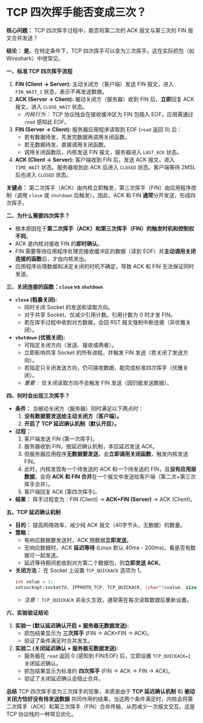 
# **TCP 四次挥手能否变成三次？**

**核心问题：** TCP 四次挥手过程中，能否将第二次的 ACK 报文与第三次的 FIN 报文合并发送？

**结论：** **是**。在特定条件下，TCP 四次挥手可以变为三次挥手。这在实际抓包（如 Wireshark）中很常见。

**一、标准 TCP 四次挥手流程**
1.  **FIN (Client -> Server):** 主动关闭方（客户端）发送 FIN 报文，进入 `FIN_WAIT_1` 状态，表示不再发送数据。
2.  **ACK (Server -> Client):** 被动关闭方（服务器）收到 FIN 后，**立即**回复 ACK 报文，进入 `CLOSE_WAIT` 状态。
    *   *内核行为：* TCP 协议栈会在接收缓冲区为 FIN 包插入 EOF。应用需通过 `read` 感知此 EOF。
3.  **FIN (Server -> Client):** 服务器应用程序读取到 EOF (`read` 返回 0) 后：
    *   若有数据待发，先发完数据再调用关闭函数。
    *   若无数据待发，直接调用关闭函数。
    *   调用关闭函数后，内核发送 FIN 报文，服务器进入 `LAST_ACK` 状态。
4.  **ACK (Client -> Server):** 客户端收到 FIN 后，发送 ACK 报文，进入 `TIME_WAIT` 状态。服务器收到此 ACK 后进入 `CLOSED` 状态。客户端等待 2MSL 后也进入 `CLOSED` 状态。

**关键点：** 第二次挥手（ACK）由内核立即触发，第三次挥手（FIN）由应用程序控制（调用 `close` 或 `shutdown` 后触发）。因此，ACK 和 FIN **通常**分开发送，形成四次挥手。

**二、为什么需要四次挥手？**
*   根本原因在于**第二次挥手（ACK）和第三次挥手（FIN）的触发时机和控制权不同**。
*   ACK 是内核对接收 FIN 的**即时确认**。
*   FIN 需要等待应用程序处理完接收缓冲区的数据（读到 EOF）并**主动调用关闭连接的函数**后，才由内核发出。
*   应用程序处理数据和决定关闭的时机不确定，导致 ACK 和 FIN 无法保证同时发送。

**三、关闭连接的函数：`close` vs `shutdown`**
*   **`close` (粗暴关闭):**
    *   同时关闭 Socket 的发送和读取方向。
    *   对于共享 Socket，仅减少引用计数。引用计数为 0 时才发 FIN。
    *   若在挥手过程中收到对方数据，会回 RST 报文强制中断连接（非优雅关闭）。
*   **`shutdown` (优雅关闭):**
    *   可指定关闭方向（发送、接收或两者）。
    *   立即影响共享 Socket 的所有进程，并触发 FIN 发送（若关闭了发送方向）。
    *   若指定只关闭发送方向，仍可接收数据，能完成标准四次挥手（优雅关闭）。
    *   *重要：* 仅关闭读取方向不会触发 FIN 发送（因仍能发送数据）。

**四、何时会出现三次挥手？**
*   **条件：** 当被动关闭方（服务器）同时满足以下两点时：
    1.  **没有数据要发送给主动关闭方（客户端）。**
    2.  **开启了 TCP 延迟确认机制（默认开启）。**
*   **过程：**
    1.  客户端发送 FIN (第一次挥手)。
    2.  服务器收到 FIN，按延迟确认机制，本应延迟发送 ACK。
    3.  但服务器应用程序**无数据要发送**，会**立即调用关闭函数**，触发内核发送 FIN。
    4.  此时，内核发现有一个待发送的 ACK 和一个待发送的 FIN，且**没有应用层数据**，会将 **ACK 和 FIN 合并**在一个报文中发送给客户端（第二次+第三次挥手合并）。
    5.  客户端回复 ACK (第四次挥手)。
*   **结果：** 挥手过程变为：FIN (Client) -> **ACK+FIN (Server)** -> ACK (Client)。

**五、TCP 延迟确认机制**
*   **目的：** 提高网络效率，减少纯 ACK 报文（40字节头，无数据）的数量。
*   **策略：**
    *   有响应数据要发送时，ACK 随数据**立即发送**。
    *   无响应数据时，ACK **延迟等待** (Linux 默认 40ms - 200ms)，看是否有数据可一起发送。
    *   延迟等待期间若收到对方第二个数据包，则**立即发送 ACK**。
*   **关闭方法：** 在 Socket 上设置 `TCP_QUICKACK` 选项为 1。
    ```c
    int value = 1;
    setsockopt(socketfd, IPPROTO_TCP, TCP_QUICKACK, (char*)&value, sizeof(int));
    ```
    *   *注意：* `TCP_QUICKACK` 非永久生效，通常需在每次读取数据后重新设置。

**六、实验验证结论**
1.  **实验一 (默认延迟确认开启 + 服务器无数据发送):**
    *   抓包结果显示为 **三次挥手** (FIN -> ACK+FIN -> ACK)。
    *   验证了条件满足时合并发生。
2.  **实验二 (关闭延迟确认 + 服务器无数据发送):**
    *   服务器在 `read` 返回 0 (感知到 FIN/EOF) 后，立即设置 `TCP_QUICKACK=1` 关闭延迟确认。
    *   抓包结果显示为标准的 **四次挥手** (FIN -> ACK -> FIN -> ACK)。
    *   验证了关闭延迟确认会阻止合并。

**总结**
TCP 四次挥手变为三次挥手的现象，本质是由于 **TCP 延迟确认机制** 和 **被动关闭方恰好没有待发送数据** 共同作用的结果。当这两个条件满足时，内核会将第二次挥手（ACK）和第三次挥手（FIN）合并传输，从而减少一次报文交互。这是 TCP 协议栈的一种常见优化。
